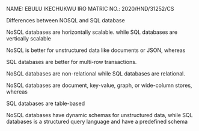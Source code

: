 
NAME: EBULU IKECHUKWU IRO
MATRIC NO.:  2020/HND/31252/CS

Differences between NOSQL and SQL database



NoSQL databases are horizontally scalable. while
SQL databases are vertically scalable

NoSQL is better for unstructured data like documents or JSON, whereas 

SQL databases are better for multi-row transactions.

NoSQL databases are non-relational while
SQL databases are relational.

NoSQL databases are document, key-value, graph, or wide-column stores, whereas 

SQL databases are table-based

NoSQL databases have dynamic schemas for unstructured data, while
SQL databases is a structured query language and have a predefined schema
